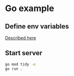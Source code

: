 # Go example

## Define env variables

[Described here](../README.md#setup-env-variables-for-the-agency-connection)

## Start server

```bash
go mod tidy -e
go run .
```
